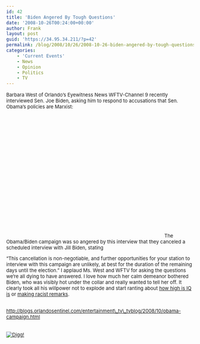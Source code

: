 ```yaml
---
id: 42
title: 'Biden Angered By Tough Questions'
date: '2008-10-26T00:24:00+00:00'
author: Frank
layout: post
guid: 'https://34.95.34.211/?p=42'
permalink: /blog/2008/10/26/2008-10-26-biden-angered-by-tough-questions-html/
categories:
    - 'Current Events'
    - News
    - Opinion
    - Politics
    - TV
---
```


<div src="v5"><span class="Apple-style-span" style="font-size: small;">Barbara West of Orlando’s Eyewitness News WFTV-Channel 9 recently interviewed Sen. Joe Biden, asking him to respond to accusations that Sen. Obama’s policies are Marxist:  
</span><object height="344" width="425"><param name="movie" value="http://www.youtube.com/v/sQXcImQfubM&hl=en&fs=1"></param><param name="allowFullScreen" value="true"></param><embed allowfullscreen="true" height="344" src="http://www.youtube.com/v/sQXcImQfubM&hl=en&fs=1" type="application/x-shockwave-flash" width="425"></embed></object><span class="Apple-style-span" style="font-size: small;">The Obama/Biden campaign was so angered by this interview that they canceled a scheduled interview with Jill Biden, stating

</span><span class="Apple-style-span" style="border-collapse: collapse;  "><span class="Apple-style-span" style="font-size: small;">“This cancellation is non-negotiable, and further opportunities for your station to interview with this campaign are unlikely, at best for the duration of the remaining days until the election.” I applaud Ms. West and WFTV for asking the questions we’re all dying to have answered. I love how much her calm demeanor bothered Biden, who was visibly hot under the collar and really wanted to tell her off. It clearly took all his willpower not to explode and start ranting about </span>[<span class="Apple-style-span" style="font-size: small;">how high is IQ is</span>](http://www.youtube.com/watch?v=FyEqyYUGk4I)<span class="Apple-style-span" style="font-size: small;"> or </span>[<span class="Apple-style-span" style="font-size: small;">making racist remarks</span>](http://www.youtube.com/watch?v=sM19YOqs7hU&feature=related)<span class="Apple-style-span" style="font-size: small;">.</span></span><div><span class="Apple-style-span" style="border-collapse: collapse;"><span class="Apple-style-span" style="font-size: small;">  
</span></span></div><div><span class="Apple-style-span" style="font-size: small;"><span class="Apple-style-span" style=""></span></span><span class="Apple-style-span" style="border-collapse: collapse;">[<span class="Apple-style-span" style="font-size: small;">http://blogs.orlandosentinel.com/entertainment\_tv\_tvblog/2008/10/obama-campaign.html</span>](http://blogs.orlandosentinel.com/entertainment_tv_tvblog/2008/10/obama-campaign.html)<span class="Apple-style-span" style="font-size: small;">  
</span></span><div><span class="Apple-style-span" style="font-size: small;">  
</span>[<span class="Apple-style-span" style="font-size: small;">  
</span><span class="Apple-style-span" style="font-size: small;">![Digg!](http://digg.com/img/badges/100x20-digg-button.gif)</span>  ](http://digg.com/)</div></div></div>